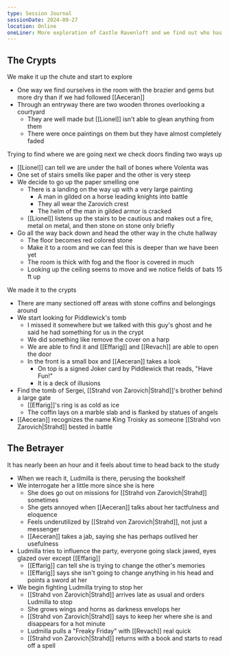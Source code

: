 ```yaml
---
type: Session Journal
sessionDate: 2024-09-27
location: Online
oneLiner: More exploration of Castle Ravenloft and we find out who has been betraying Strahd
---
```

## The Crypts
We make it up the chute and start to explore
- One way we find ourselves in the room with the brazier and gems but more dry than if we had followed [[Aeceran]]
- Through an entryway there are two wooden thrones overlooking a courtyard
	- They are well made but [[Lionel]] isn't able to glean anything from them 
	- There were once paintings on them but they have almost completely faded

Trying to find where we are going next we check doors finding two ways up
- [[Lionel]] can tell we are under the hall of bones where Volenta was 
- One set of stairs smells like paper and the other is very steep
- We decide to go up the paper smelling one 
	- There is a landing on the way up with a very large painting 
		- A man in gilded on a horse leading knights into battle
		- They all wear the Zarovich crest
		- The helm of the man in gilded armor is cracked
	- [[Lionel]] listens up the stairs to be cautious and makes out a fire, metal on metal, and then stone on stone only briefly
- Go all the way back down and head the other way in the chute hallway
	- The floor becomes red colored stone 
	- Make it to a room and we can feel this is deeper than we have been yet
	- The room is thick with fog and the floor is covered in much
	- Looking up the ceiling seems to move and we notice fields of bats 15 ft up

We made it to the crypts
- There are many sectioned off areas with stone coffins and belongings around
- We start looking for Piddlewick's tomb
	- I missed it somewhere but we talked with this guy's ghost and he said he had something for us in the crypt 
	- We did something like remove the cover on a harp
	- We are able to find it and [[Effarig]] and [[Revach]] are able to open the door 
	- In the front is a small box and [[Aeceran]] takes a look 
		- On top is a signed Joker card by Piddlewick that reads, "Have Fun!"
		- It is a deck of illusions
- Find the tomb of Sergei, [[Strahd von Zarovich|Strahd]]'s brother behind a large gate
	- [[Effarig]]'s ring is as cold as ice
	- The coffin lays on a marble slab and is flanked by statues of angels
- [[Aeceran]] recognizes the name King Troisky as someone [[Strahd von Zarovich|Strahd]] bested in battle 

## The Betrayer
It has nearly been an hour and it feels about time to head back to the study
- When we reach it, Ludmilla is there, perusing the bookshelf
- We interrogate her a little more since she is here
	- She does go out on missions for [[Strahd von Zarovich|Strahd]] sometimes
	- She gets annoyed when [[Aeceran]] talks about her tactfulness and eloquence
	- Feels underutilized by [[Strahd von Zarovich|Strahd]], not just a messenger
	- [[Aeceran]] takes a jab, saying she has perhaps outlived her usefulness
- Ludmilla tries to influence the party, everyone going slack jawed, eyes glazed over except [[Effarig]]
	- [[Effarig]] can tell she is trying to change the other's memories
	- [[Effarig]] says she isn't going to change anything in his head and points a sword at her
- We begin fighting Ludmilla trying to stop her
	- [[Strahd von Zarovich|Strahd]] arrives late as usual and orders Ludmilla to stop
	- She grows wings and horns as darkness envelops her
	- [[Strahd von Zarovich|Strahd]] says to keep her where she is and disappears for a hot minute
	- Ludmilla pulls a "Freaky Friday" with [[Revach]] real quick
	- [[Strahd von Zarovich|Strahd]] returns with a book and starts to read off a spell